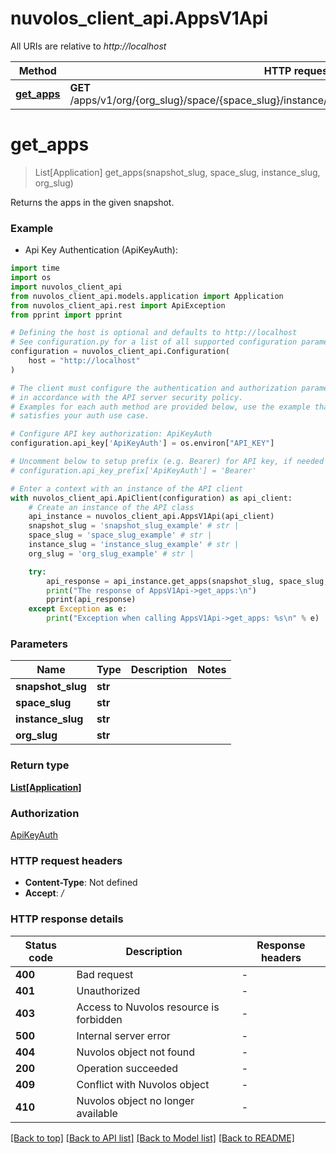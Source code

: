 # nuvolos_client_api.AppsV1Api

All URIs are relative to *http://localhost*

Method | HTTP request | Description
------------- | ------------- | -------------
[**get_apps**](AppsV1Api.md#get_apps) | **GET** /apps/v1/org/{org_slug}/space/{space_slug}/instance/{instance_slug}/snapshot/{snapshot_slug} | 


# **get_apps**
> List[Application] get_apps(snapshot_slug, space_slug, instance_slug, org_slug)



Returns the apps in the given snapshot.

### Example

* Api Key Authentication (ApiKeyAuth):

```python
import time
import os
import nuvolos_client_api
from nuvolos_client_api.models.application import Application
from nuvolos_client_api.rest import ApiException
from pprint import pprint

# Defining the host is optional and defaults to http://localhost
# See configuration.py for a list of all supported configuration parameters.
configuration = nuvolos_client_api.Configuration(
    host = "http://localhost"
)

# The client must configure the authentication and authorization parameters
# in accordance with the API server security policy.
# Examples for each auth method are provided below, use the example that
# satisfies your auth use case.

# Configure API key authorization: ApiKeyAuth
configuration.api_key['ApiKeyAuth'] = os.environ["API_KEY"]

# Uncomment below to setup prefix (e.g. Bearer) for API key, if needed
# configuration.api_key_prefix['ApiKeyAuth'] = 'Bearer'

# Enter a context with an instance of the API client
with nuvolos_client_api.ApiClient(configuration) as api_client:
    # Create an instance of the API class
    api_instance = nuvolos_client_api.AppsV1Api(api_client)
    snapshot_slug = 'snapshot_slug_example' # str | 
    space_slug = 'space_slug_example' # str | 
    instance_slug = 'instance_slug_example' # str | 
    org_slug = 'org_slug_example' # str | 

    try:
        api_response = api_instance.get_apps(snapshot_slug, space_slug, instance_slug, org_slug)
        print("The response of AppsV1Api->get_apps:\n")
        pprint(api_response)
    except Exception as e:
        print("Exception when calling AppsV1Api->get_apps: %s\n" % e)
```



### Parameters


Name | Type | Description  | Notes
------------- | ------------- | ------------- | -------------
 **snapshot_slug** | **str**|  | 
 **space_slug** | **str**|  | 
 **instance_slug** | **str**|  | 
 **org_slug** | **str**|  | 

### Return type

[**List[Application]**](Application.md)

### Authorization

[ApiKeyAuth](../README.md#ApiKeyAuth)

### HTTP request headers

 - **Content-Type**: Not defined
 - **Accept**: */*

### HTTP response details

| Status code | Description | Response headers |
|-------------|-------------|------------------|
**400** | Bad request |  -  |
**401** | Unauthorized |  -  |
**403** | Access to Nuvolos resource is forbidden |  -  |
**500** | Internal server error |  -  |
**404** | Nuvolos object not found |  -  |
**200** | Operation succeeded |  -  |
**409** | Conflict with Nuvolos object |  -  |
**410** | Nuvolos object no longer available |  -  |

[[Back to top]](#) [[Back to API list]](../README.md#documentation-for-api-endpoints) [[Back to Model list]](../README.md#documentation-for-models) [[Back to README]](../README.md)


